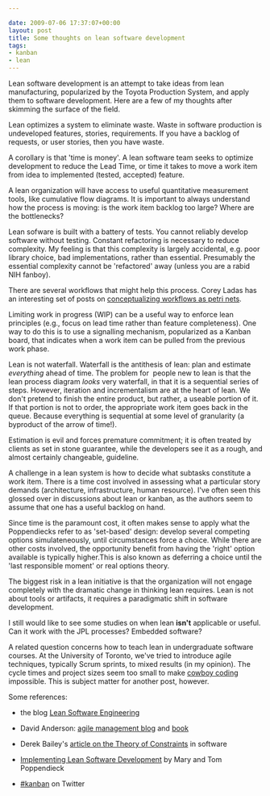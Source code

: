 ```yaml
---

date: 2009-07-06 17:37:07+00:00
layout: post
title: Some thoughts on lean software development
tags:
- kanban
- lean
---
```


Lean software development is an attempt to take ideas from lean manufacturing, popularized by the Toyota Production System, and apply them to software development. Here are a few of my thoughts after skimming the surface of the field.

Lean optimizes a system to eliminate waste. Waste in software production is undeveloped features, stories, requirements. If you have a backlog of requests, or user stories, then you have waste.

A corollary is that 'time is money'. A lean software team seeks to optimize development to reduce the Lead Time, or time it takes to move a work item from idea to implemented (tested, accepted) feature.

A lean organization will have access to useful quantitative measurement tools, like cumulative flow diagrams. It is important to always understand how the process is moving: is the work item backlog too large? Where are the bottlenecks?

Lean sofware is built with a battery of tests. You cannot reliably develop software without testing. Constant refactoring is necessary to reduce complexity. My feeling is that this complexity is largely accidental, e.g. poor library choice, bad implementations, rather than essential. Presumably the essential complexity cannot be 'refactored' away (unless you are a rabid NIH fanboy).

There are several workflows that might help this process. Corey Ladas has an interesting set of posts on [conceptualizing workflows as petri nets](http://leansoftwareengineering.com/2009/06/08/workflow-patterns/).

Limiting work in progress (WIP) can be a useful way to enforce lean principles (e.g., focus on lead time rather than feature completeness). One way to do this is to use a signalling mechanism, popularized as a Kanban board, that indicates when a work item can be pulled from the previous work phase.

Lean is not waterfall. Waterfall is the antithesis of lean: plan and estimate _everything_ ahead of time. The problem for  people new to lean is that the lean process diagram _looks_ very waterfall, in that it is a sequential series of steps. However, iteration and incrementalism are at the heart of lean. We don't pretend to finish the entire product, but rather, a useable portion of it. If that portion is not to order, the appropriate work item goes back in the queue. Because everything is sequential at some level of granularity (a byproduct of the arrow of time!).

Estimation is evil and forces premature commitment; it is often treated by clients as set in stone guarantee, while the developers see it as a rough, and almost certainly changeable, guideline.

A challenge in a lean system is how to decide what subtasks constitute a work item. There is a time cost involved in assessing what a particular story demands (architecture, infrastructure, human resource). I've often seen this glossed over in discussions about lean or kanban, as the authors seem to assume that one has a useful backlog on hand.

Since time is the paramount cost, it often makes sense to apply what the Poppendiecks refer to as 'set-based' design: develop several competing options simulateneously, until circumstances force a choice. While there are other costs involved, the opportunity benefit from having the 'right' option available is typically higher.This is also known as deferring a choice until the 'last responsible moment' or real options theory.

The biggest risk in a lean initiative is that the organization will not engage completely with the dramatic change in thinking lean requires. Lean is not about tools or artifacts, it requires a paradigmatic shift in software development.

I still would like to see some studies on when lean **isn't** applicable or useful. Can it work with the JPL processes? Embedded software?

A related question concerns how to teach lean in undergraduate software courses. At the University of Toronto, we've tried to introduce agile techniques, typically Scrum sprints, to mixed results (in my opinion). The cycle times and project sizes seem too small to make [cowboy coding](http://en.wikipedia.org/wiki/Cowboy_coding) impossible. This is subject matter for another post, however.

Some references:



	
  * the blog [Lean Software Engineering](http://leansoftwareengineering.com/)

	
  * David Anderson: [agile management blog](http://www.agilemanagement.net/index.html) and [book](http://www.amazon.com/exec/obidos/ISBN=0131424602/thelairdorganisaA)

	
  * Derek Bailey's [article on the Theory of Constraints](http://www.lostechies.com/blogs/derickbailey/archive/2009/07/03/theory-of-constraints-productivity-metrics-in-software-development.aspx) in software

	
  * [Implementing Lean Software Development](http://www.amazon.com/Implementing-Lean-Software-Development-Addison-Wesley/dp/0321437381/ref=pd_sim_b_2) by Mary and Tom Poppendieck

	
  * [#kanban](http://search.twitter.com/search?q=%23kanban) on Twitter



